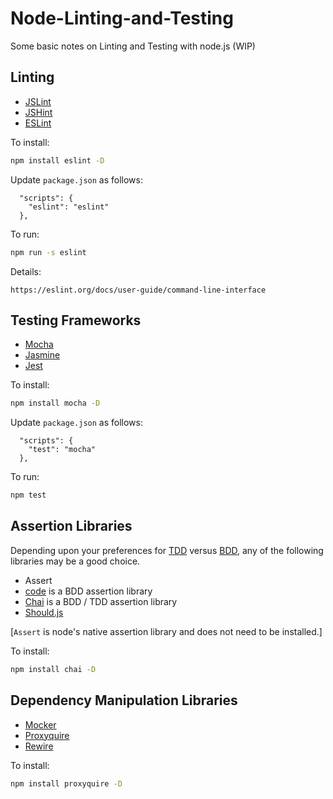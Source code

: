 # Node-Linting-and-Testing

Some basic notes on Linting and Testing with node.js (WIP)

## Linting

* [JSLint](http://jslint.com)
* [JSHint](http://jshint.com)
* [ESLint](http://eslint.org)

To install:

```bash
npm install eslint -D
```

Update `package.json` as follows:

```
  "scripts": {
    "eslint": "eslint"
  },
```

To run:

```bash
npm run -s eslint
```

Details:

    https://eslint.org/docs/user-guide/command-line-interface

## Testing Frameworks

* [Mocha](http://mochajs.org)
* [Jasmine](http://jasmine.github.io)
* [Jest](http://facebook.github.io/jest)

To install:

```bash
npm install mocha -D
```

Update `package.json` as follows:

```
  "scripts": {
    "test": "mocha"
  },
```

To run:

```bash
npm test
```

## Assertion Libraries

Depending upon your preferences for [TDD](https://www.agilealliance.org/glossary/tdd/)
versus [BDD](https://www.agilealliance.org/glossary/bdd/), any of the following libraries
may be a good choice.

* Assert
* [code](http://github.com/hapijs/code) is a BDD assertion library
* [Chai](http://chaijs.com) is a BDD / TDD assertion library
* [Should.js](http://shouldjs.github.io)

[`Assert` is node's native assertion library and does not need to be installed.]

To install:

```bash
npm install chai -D
```

## Dependency Manipulation Libraries

* [Mocker](http://github.com/mfncooper/mockery)
* [Proxyquire](http://github.com/thlorenz/proxyquire)
* [Rewire](http://github.com/jhnns/rewire)

To install:

```bash
npm install proxyquire -D
```
